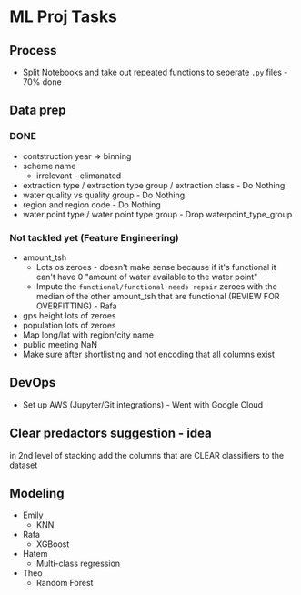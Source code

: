 # ML Proj Tasks

## Process

 - Split Notebooks and take out repeated functions to seperate `.py` files - 70% done

## Data prep

### DONE

- contstruction year => binning
- scheme name
  - irrelevant - elimanated
- extraction type / extraction type group / extraction class - Do Nothing
- water quality vs quality group - Do Nothing
- region and region code - Do Nothing
- water point type / water point type group - Drop waterpoint_type_group

### Not tackled yet (Feature Engineering)
- amount_tsh
  - Lots os zeroes - doesn't make sense because if it's functional it can't have 0 "amount of water available to the water point"
  - Impute the `functional/functional needs repair` zeroes with the median of the other amount_tsh that are functional (REVIEW FOR OVERFITTING) - Rafa
- gps height lots of zeroes
- population lots of zeroes
- Map long/lat with region/city name
- public meeting NaN
- Make sure after shortlisting and hot encoding that all columns exist

## DevOps

- Set up AWS (Jupyter/Git integrations) - Went with Google Cloud

## Clear predactors suggestion - idea

in 2nd level of stacking add the columns that are CLEAR classifiers to the dataset


## Modeling

  - Emily
    - KNN
  - Rafa
    - XGBoost
  - Hatem
    - Multi-class regression
  - Theo
    - Random Forest
